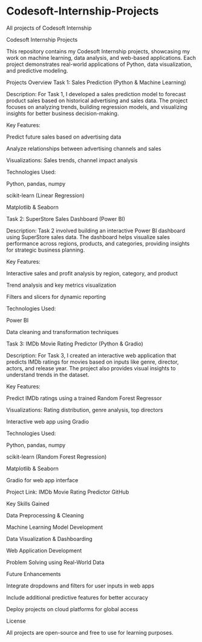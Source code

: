 # Codesoft-Internship-Projects
All projects of Codesoft Internship 


Codesoft Internship Projects

This repository contains my Codesoft Internship projects, showcasing my work on machine learning, data analysis, and web-based applications. Each project demonstrates real-world applications of Python, data visualization, and predictive modeling.

Projects Overview
Task 1: Sales Prediction (Python & Machine Learning)

Description:
For Task 1, I developed a sales prediction model to forecast product sales based on historical advertising and sales data. The project focuses on analyzing trends, building regression models, and visualizing insights for better business decision-making.

Key Features:

Predict future sales based on advertising data

Analyze relationships between advertising channels and sales

Visualizations: Sales trends, channel impact analysis

Technologies Used:

Python, pandas, numpy

scikit-learn (Linear Regression)

Matplotlib & Seaborn

Task 2: SuperStore Sales Dashboard (Power BI)

Description:
Task 2 involved building an interactive Power BI dashboard using SuperStore sales data. The dashboard helps visualize sales performance across regions, products, and categories, providing insights for strategic business planning.

Key Features:

Interactive sales and profit analysis by region, category, and product

Trend analysis and key metrics visualization

Filters and slicers for dynamic reporting

Technologies Used:

Power BI

Data cleaning and transformation techniques

Task 3: IMDb Movie Rating Predictor (Python & Gradio)

Description:
For Task 3, I created an interactive web application that predicts IMDb ratings for movies based on inputs like genre, director, actors, and release year. The project also provides visual insights to understand trends in the dataset.

Key Features:

Predict IMDb ratings using a trained Random Forest Regressor

Visualizations: Rating distribution, genre analysis, top directors

Interactive web app using Gradio

Technologies Used:

Python, pandas, numpy

scikit-learn (Random Forest Regression)

Matplotlib & Seaborn

Gradio for web app interface

Project Link: IMDb Movie Rating Predictor GitHub

Key Skills Gained

Data Preprocessing & Cleaning

Machine Learning Model Development

Data Visualization & Dashboarding

Web Application Development

Problem Solving using Real-World Data

Future Enhancements

Integrate dropdowns and filters for user inputs in web apps

Include additional predictive features for better accuracy

Deploy projects on cloud platforms for global access

License

All projects are open-source and free to use for learning purposes.
